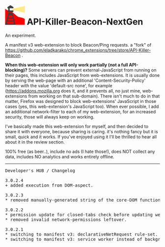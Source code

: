 <h1><img alt="" src="resources/icon.png" height="64" width="64"/> API-Killer-Beacon-NextGen</h1>

An experiment.

A manifest v3 web-extension to block Beacon/Ping requests.
a "fork" of https://github.com/eladkarako/chrome_extensions/tree/store/API-Killer-Beacon .


<strong>When this web-extension will only work partially (not a full API-blocking)?</strong>
Some servers can prevent external-JavaScript from running on their pages, this includes JavaScript from web-extensions. It is usually done by serving the web-page with an additional 'Content-Security-Policy' header with the value 'default-src none', for example (https://addons.mozilla.org does it, and it prevents all, no just mine, web-extensions from working on that sub-domain). There isn't much to do in that matter, Firefox was designed to block web-extensions' JavaScript in those cases (yes, this web-extension's JavaScript too). When ever possible, I add an additional network-filter to each of my web-extension, for an increased security, those will always keep on working.

I've basically made this web-extension for myself, and then decided to share it with everyone, because sharing is caring. it's nothing fancy but it is small, quick and it works. If you've enjoyed using it I'll be thrilled to hear all about it in the review section. 

100% free (as beer..), include no ads (I hate those!), does NOT collect any data, includes NO analytics and works entirely offline.

<hr/>

<pre>
Developer's HUB / Changelog

3.0.2.4
+ added execution from DOM-aspect.

3.0.2.3
* removed manually-generated string of the core-DOM function, in-favor of grabbing the actual-function string ('.toString') with reduced whitespace, this because of Mozilla-reviewers keeping flagging the string-injection as an obfuscated code (it is not).

3.0.2.2
* permission update for closed-tabs check before updating web-extension badge-number.
* removed invalid network-permissions leftover.

3.0.2.1
* switching to manifest v3: declarativeNetRequest rule-set.
* switching to manifest v3: service worker instead of background script.

</pre>
